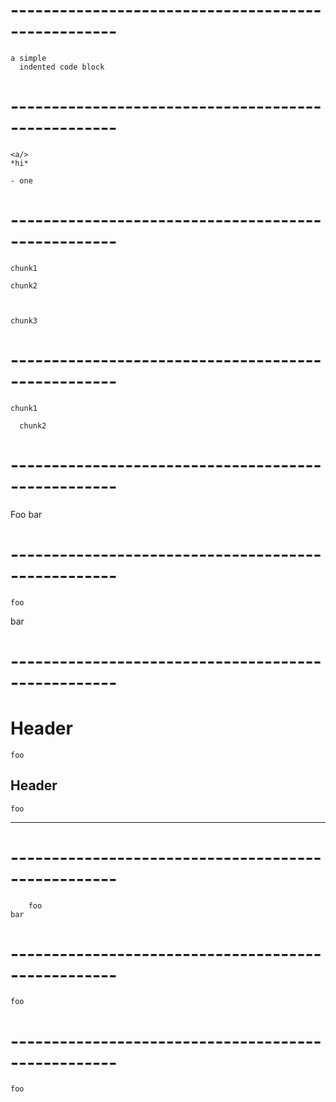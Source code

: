 # --------------------------------------------------- #


    a simple
      indented code block


# --------------------------------------------------- #

    <a/>
    *hi*

    - one

# --------------------------------------------------- #


    chunk1

    chunk2
  
 
 
    chunk3

# --------------------------------------------------- #


    chunk1
      
      chunk2


# --------------------------------------------------- #

Foo
    bar
# --------------------------------------------------- #

    foo
bar
# --------------------------------------------------- #

# Header
    foo
Header
------
    foo
----

# --------------------------------------------------- #

        foo
    bar
# --------------------------------------------------- #

    
    foo


# --------------------------------------------------- #

    foo  

    